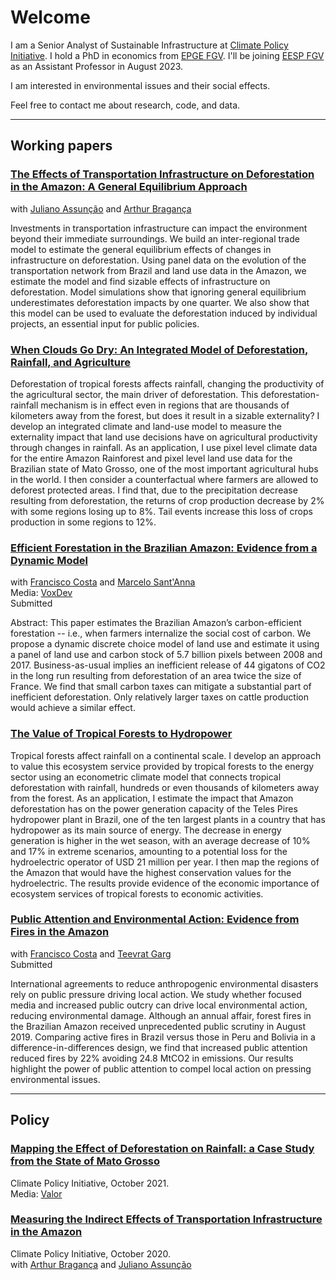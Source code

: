# Welcome

I am a Senior Analyst of Sustainable Infrastructure at <a href="https://www.climatepolicyinitiative.org/">Climate Policy Initiative</a>. I hold a PhD in economics from <a href="https://epge.fgv.br/en">EPGE FGV</a>. I'll be joining <a href="https://eesp.fgv.br/en">EESP FGV</a> as an Assistant Professor in August 2023. 

I am interested in environmental issues and their social effects. 

Feel free to contact me about research, code, and data.

<hr>

## Working papers

<h3><a href="assets/papers/InfrastructureDeforestationGE.pdf"> The Effects of Transportation Infrastructure on Deforestation in the Amazon: A General Equilibrium Approach</a></h3>
with <a href="https://www.econ.puc-rio.br/juliano/">Juliano Assunção</a>  and <a href="https://arthurbraganca.com/">Arthur Bragança</a><br>

Investments in transportation infrastructure can impact the environment beyond their immediate surroundings. We build an inter-regional trade model to estimate the general equilibrium effects of changes in infrastructure on deforestation. Using panel data on the evolution of the transportation network from Brazil and land use data in the Amazon, we estimate the model and find sizable effects of infrastructure on deforestation. Model simulations show that ignoring general equilibrium underestimates deforestation impacts by one quarter. We also show that this model can be used to evaluate the deforestation induced by individual projects, an essential input for public policies.

<h3><a href="assets/papers/WhenCloudsGoDry.pdf"> When Clouds Go Dry: An Integrated Model of Deforestation, Rainfall, and Agriculture</a></h3>

Deforestation of tropical forests affects rainfall, changing the productivity of the agricultural sector, the main driver of deforestation. This deforestation-rainfall mechanism is in effect even in regions that are thousands of kilometers away from the forest, but does it result in a sizable externality? I develop an integrated climate and land-use model to measure the externality impact that land use decisions have on agricultural productivity through changes in rainfall. As an application, I use pixel level climate data for the entire Amazon Rainforest and pixel level land use data for the Brazilian state of Mato Grosso, one of the most important agricultural hubs in the world. I then consider a counterfactual where farmers are allowed to deforest protected areas. I find that, due to the precipitation decrease resulting from deforestation, the returns of crop production decrease by 2% with some regions losing up to 8%. Tail events increase this loss of crops production in some regions to 12%.

<h3><a href="https://osf.io/preprints/socarxiv/8yfr7/">Efficient Forestation in the Brazilian Amazon: Evidence from a Dynamic Model</a></h3>
with <a href="https://sites.google.com/site/fjmcosta/">Francisco Costa</a>  and <a href="https://marcelosantanna.wordpress.com/">Marcelo Sant'Anna</a><br> 
Media: <a href="https://voxdev.org/topic/energy-environment/fate-brazilian-amazons-carbon-stock">VoxDev</a><br> 
Submitted

Abstract: This paper estimates the Brazilian Amazon’s carbon-efficient forestation -- i.e., when farmers internalize the social cost of carbon. We propose a dynamic discrete choice model of land use and estimate it using a panel of land use and carbon stock of 5.7 billion pixels between 2008 and 2017. Business-as-usual implies an inefficient release of 44 gigatons of CO2 in the long run resulting from deforestation of an area twice the size of France. We find that small carbon taxes can mitigate a substantial part of inefficient deforestation. Only relatively larger taxes on cattle production would achieve a similar effect.

<h3><a href="assets/papers/Deforestation_rainfall_energy.pdf"> The Value of Tropical Forests to Hydropower</a></h3>

Tropical forests affect rainfall on a continental scale. I develop an approach to value this ecosystem service provided by tropical forests to the energy sector using an econometric climate model that connects tropical deforestation with rainfall, hundreds or even thousands of kilometers away from the forest. As an application, I estimate the impact that Amazon deforestation has on the power generation capacity of the Teles Pires hydropower plant in Brazil, one of the ten largest plants in a country that has hydropower as its main source of energy. The decrease in energy generation is higher in the wet season, with an average decrease of 10% and 17% in extreme scenarios, amounting to a potential loss for the hydroelectric operator of USD 21 million per year. I then map the regions of the Amazon that would have the highest conservation values for the hydroelectric. The results provide evidence of the economic importance of ecosystem services of tropical forests to economic activities.

<h3><a href="https://osf.io/preprints/socarxiv/xj3f6/">Public Attention and Environmental Action: Evidence from Fires in the Amazon</a></h3>
with <a href="https://sites.google.com/site/fjmcosta/">Francisco Costa</a>  and <a href="https://www.teevratgarg.com/">Teevrat Garg</a><br>
Submitted

International agreements to reduce anthropogenic environmental disasters rely on public pressure driving local action. We study whether focused media and increased public outcry can drive local environmental action,  reducing environmental damage. Although an annual affair,  forest fires in the Brazilian Amazon received unprecedented public scrutiny in August 2019. Comparing active fires in Brazil versus those in Peru and Bolivia in a difference-in-differences design, we find that increased public attention reduced fires by 22%  avoiding 24.8 MtCO2 in emissions. Our results highlight the power of public attention to compel local action on pressing environmental issues.
<hr>

## Policy

<h3><a href="https://www.climatepolicyinitiative.org/publication/mapping-the-effect-of-deforestation-on-rainfall-a-case-study-from-the-state-of-mato-grosso//">Mapping the Effect of Deforestation on Rainfall: a Case Study from the State of Mato Grosso</a></h3>
Climate Policy Initiative, October 2021.<br>
Media: <a href="https://valor.globo.com/brasil/noticia/2021/10/19/estudo-estima-perda-de-chuvas-em-mt-com-desmate-no-xingu.ghtml">Valor</a>


<h3><a href="https://www.climatepolicyinitiative.org/publication/measuring-the-indirect-effects-of-transportation-infrastructure-in-the-amazon/">Measuring the Indirect Effects of Transportation Infrastructure in the Amazon</a></h3>
Climate Policy Initiative, October 2020.<br>
with <a href="https://arthurbraganca.com/">Arthur Bragança</a>  and <a href="http://www.econ.puc-rio.br/juliano/">Juliano Assunção</a> 